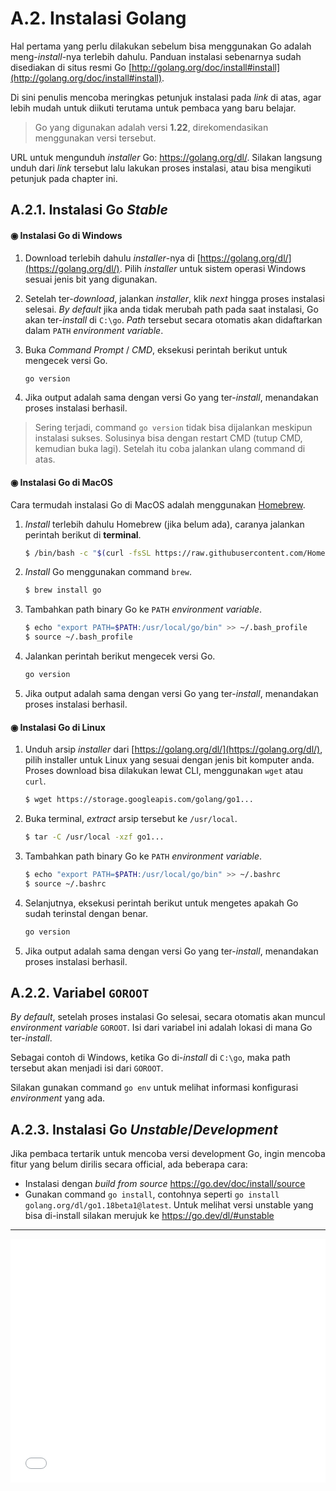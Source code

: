 # A.2. Instalasi Golang

Hal pertama yang perlu dilakukan sebelum bisa menggunakan Go adalah meng-*install*-nya terlebih dahulu. Panduan instalasi sebenarnya sudah disediakan di situs resmi Go [http://golang.org/doc/install#install](http://golang.org/doc/install#install).

Di sini penulis mencoba meringkas petunjuk instalasi pada *link* di atas, agar lebih mudah untuk diikuti terutama untuk pembaca yang baru belajar.

> Go yang digunakan adalah versi **1.22**, direkomendasikan menggunakan versi tersebut.

URL untuk mengunduh *installer* Go: https://golang.org/dl/. Silakan langsung unduh dari *link* tersebut lalu lakukan proses instalasi, atau bisa mengikuti petunjuk pada chapter ini.

## A.2.1. Instalasi Go *Stable*

#### ◉ Instalasi Go di Windows

 1. Download terlebih dahulu *installer*-nya di [https://golang.org/dl/](https://golang.org/dl/). Pilih *installer* untuk sistem operasi Windows sesuai jenis bit yang digunakan.

 2. Setelah ter-*download*, jalankan *installer*, klik *next* hingga proses instalasi selesai. *By default* jika anda tidak merubah path pada saat instalasi, Go akan ter-*install* di `C:\go`. *Path* tersebut secara otomatis akan didaftarkan dalam `PATH` *environment variable*.

 3. Buka *Command Prompt* / *CMD*, eksekusi perintah berikut untuk mengecek versi Go.

    ```bash
    go version
    ```

 4. Jika output adalah sama dengan versi Go yang ter-*install*, menandakan proses instalasi berhasil.

> Sering terjadi, command `go version` tidak bisa dijalankan meskipun instalasi sukses. Solusinya bisa dengan restart CMD (tutup CMD, kemudian buka lagi). Setelah itu coba jalankan ulang command di atas.

#### ◉ Instalasi Go di MacOS

Cara termudah instalasi Go di MacOS adalah menggunakan [Homebrew](http://brew.sh/).

 1. *Install* terlebih dahulu Homebrew (jika belum ada), caranya jalankan perintah berikut di **terminal**.

    ```bash
    $ /bin/bash -c "$(curl -fsSL https://raw.githubusercontent.com/Homebrew/install/HEAD/install.sh)"
    ```

 2. *Install* Go menggunakan command `brew`.

    ```bash
    $ brew install go
    ```

 3. Tambahkan path binary Go ke `PATH` *environment variable*.

    ```bash
    $ echo "export PATH=$PATH:/usr/local/go/bin" >> ~/.bash_profile
    $ source ~/.bash_profile
    ```

 4. Jalankan perintah berikut mengecek versi Go.

    ```bash
    go version
    ```

 5. Jika output adalah sama dengan versi Go yang ter-*install*, menandakan proses instalasi berhasil.

#### ◉ Instalasi Go di Linux

 1. Unduh arsip *installer* dari [https://golang.org/dl/](https://golang.org/dl/), pilih installer untuk Linux yang sesuai dengan jenis bit komputer anda. Proses download bisa dilakukan lewat CLI, menggunakan `wget` atau `curl`.

    ```bash
    $ wget https://storage.googleapis.com/golang/go1...
    ```

 2. Buka terminal, *extract* arsip tersebut ke `/usr/local`.

    ```bash
    $ tar -C /usr/local -xzf go1...
    ```

 3. Tambahkan path binary Go ke `PATH` *environment variable*.

    ```bash
    $ echo "export PATH=$PATH:/usr/local/go/bin" >> ~/.bashrc
    $ source ~/.bashrc
    ```

 4. Selanjutnya, eksekusi perintah berikut untuk mengetes apakah Go sudah terinstal dengan benar.

    ```bash
    go version
    ```

 5. Jika output adalah sama dengan versi Go yang ter-*install*, menandakan proses instalasi berhasil.

## A.2.2. Variabel `GOROOT`

*By default*, setelah proses instalasi Go selesai, secara otomatis akan muncul *environment variable* `GOROOT`. Isi dari variabel ini adalah lokasi di mana Go ter-*install*.

Sebagai contoh di Windows, ketika Go di-*install* di `C:\go`, maka path tersebut akan menjadi isi dari `GOROOT`.

Silakan gunakan command `go env` untuk melihat informasi konfigurasi *environment* yang ada.

## A.2.3. Instalasi Go *Unstable*/*Development*

Jika pembaca tertarik untuk mencoba versi development Go, ingin mencoba fitur yang belum dirilis secara official, ada beberapa cara:

- Instalasi dengan *build from source* https://go.dev/doc/install/source
- Gunakan command `go install`, contohnya seperti `go install golang.org/dl/go1.18beta1@latest`. Untuk melihat versi unstable yang bisa di-install silakan merujuk ke https://go.dev/dl/#unstable

---

<iframe src="partial/ebooks.html" width="100%" height="390px" frameborder="0" scrolling="no"></iframe>
